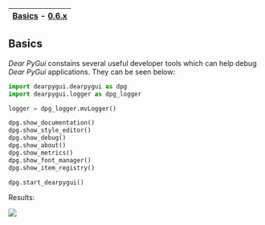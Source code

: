 | [Basics](#basics) - [0.6.x](https://github.com/hoffstadt/DearPyGui_06/wiki/Developer-Tools) |
|-|

## Basics
_Dear PyGui_ constains several useful developer tools which can help debug _Dear PyGui_ applications. They can be seen below:

```python
import dearpygui.dearpygui as dpg
import dearpygui.logger as dpg_logger

logger = dpg_logger.mvLogger()

dpg.show_documentation()
dpg.show_style_editor()
dpg.show_debug()
dpg.show_about()
dpg.show_metrics()
dpg.show_font_manager()
dpg.show_item_registry()

dpg.start_dearpygui() 
```

Results:

![](https://github.com/hoffstadt/DearPyGui/blob/assets/examples_wiki_0.8.x/builtin_Dev_tools.PNG)